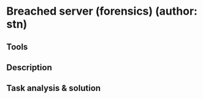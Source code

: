 # Breached server (forensics) (author: stn)

## Tools


## Description


## Task analysis & solution
